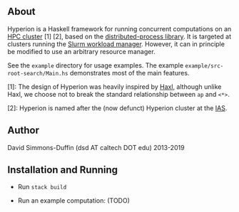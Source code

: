 About 
-----

Hyperion is a Haskell framework for running concurrent computations on
an [HPC cluster](https://en.wikipedia.org/wiki/High-performance_computing) [1] [2], based
on the [distributed-process library](http://hackage.haskell.org/package/distributed-process-0.7.4). It is targeted at clusters running the [Slurm workload manager](https://slurm.schedmd.com/documentation.html). However, it can in principle be modified to use an arbitrary resource manager.

See the `example` directory for usage examples. The example `example/src-root-search/Main.hs` demonstrates most of the main features.

[1]: The design of Hyperion was heavily inspired by [Haxl](https://github.com/facebook/Haxl),
although unlike Haxl, we choose not to break the standard relationship between `ap` and `<*>`.

[2]: Hyperion is named after the (now defunct) Hyperion cluster at the [IAS](https://www.ias.edu/).

Author
------

David Simmons-Duffin (dsd AT caltech DOT edu) 2013-2019

Installation and Running
------------------------

- Run `stack build`

- Run an example computation: (TODO)
  
